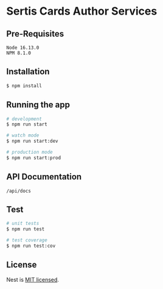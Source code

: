 # Sertis Cards Author Services

## Pre-Requisites
```
Node 16.13.0
NPM 8.1.0
```

## Installation

```bash
$ npm install
```

## Running the app

```bash
# development
$ npm run start

# watch mode
$ npm run start:dev

# production mode
$ npm run start:prod
```

## API Documentation
```
/api/docs
```

## Test

```bash
# unit tests
$ npm run test

# test coverage
$ npm run test:cov
```

## License

Nest is [MIT licensed](LICENSE).
